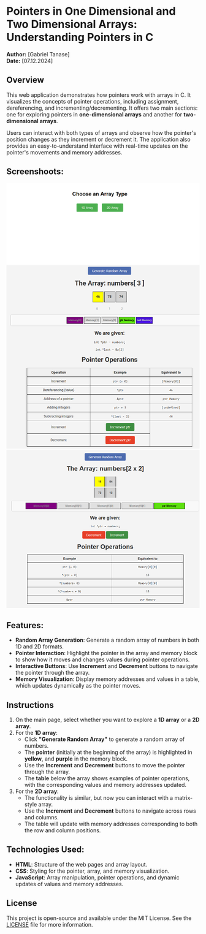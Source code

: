 # Pointers in One Dimensional and Two Dimensional Arrays: Understanding Pointers in C

**Author:** [Gabriel Tanase]  
**Date:** [07.12.2024]

## Overview

This web application demonstrates how pointers work with arrays in C.
It visualizes the concepts of pointer operations, including assignment, dereferencing, and incrementing/decrementing.
It offers two main sections: one for exploring pointers in **one-dimensional arrays** and another for **two-dimensional arrays**.

Users can interact with both types of arrays and observe how the pointer's position changes as they increment or decrement it.
The application also provides an easy-to-understand interface with real-time updates on the pointer's movements and memory addresses.

## Screenshoots:

![Main Page](./docs/main_page_selection.png)
![1D ARRAY](./docs/1d_array_example.png)
![2D ARRAY](./docs/2d_array_example.png)

## Features:

- **Random Array Generation**: Generate a random array of numbers in both 1D and 2D formats.
- **Pointer Interaction**: Highlight the pointer in the array and memory block to show how it moves and changes values during pointer operations.
- **Interactive Buttons**: Use **Increment** and **Decrement** buttons to navigate the pointer through the array.
- **Memory Visualization**: Display memory addresses and values in a table, which updates dynamically as the pointer moves.

## Instructions

1. On the main page, select whether you want to explore a **1D array** or a **2D array**.
2. For the **1D array**:
   - Click **"Generate Random Array"** to generate a random array of numbers.
   - The **pointer** (initially at the beginning of the array) is highlighted in **yellow**, and **purple** in the memory block.
   - Use the **Increment** and **Decrement** buttons to move the pointer through the array.
   - The **table** below the array shows examples of pointer operations, with the corresponding values and memory addresses updated.
3. For the **2D array**:
   - The functionality is similar, but now you can interact with a matrix-style array.
   - Use the **Increment** and **Decrement** buttons to navigate across rows and columns.
   - The table will update with memory addresses corresponding to both the row and column positions.

## Technologies Used:

- **HTML**: Structure of the web pages and array layout.
- **CSS**: Styling for the pointer, array, and memory visualization.
- **JavaScript**: Array manipulation, pointer operations, and dynamic updates of values and memory addresses.

## License

This project is open-source and available under the MIT License. See the [LICENSE](LICENSE) file for more information.
